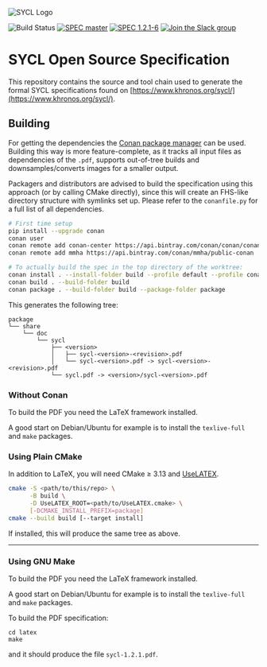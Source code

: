 ![SYCL Logo](latex/logos/SYCL_RGB_June16-inkscape-1500.png)

![Build Status](https://api.travis-ci.com/KhronosGroup/SYCL-Docs.svg?branch=master)
[![SPEC master](https://img.shields.io/badge/SPEC-master-red.svg?logo=adobe-acrobat-reader)](https://khronosgroup.github.io/SYCL-Docs/sycl/sycl.pdf)
[![SPEC 1.2.1-6](https://img.shields.io/badge/SPEC-1.2.1--6-orange.svg?logo=adobe-acrobat-reader)](https://www.khronos.org/registry/SYCL/specs/sycl-1.2.1.pdf)
[![Join the Slack group](https://img.shields.io/badge/chat-on%20slack-blue.svg?logo=slack)](https://khr.io/slack)

# SYCL Open Source Specification

This repository contains the source and tool chain used to generate
the formal SYCL specifications found on [https://www.khronos.org/sycl/](https://www.khronos.org/sycl/).

## Building

For getting the dependencies the [Conan package manager](https://conan.io/) can be used. Building this way is more feature-complete, as it tracks all input files as dependencies of the `.pdf`, supports out-of-tree builds and downsamples/converts images for a smaller output.

Packagers and distributors are advised to build the specification using this approach (or by calling CMake directly), since this will create an FHS-like directory structure with symlinks set up. Please refer to the `conanfile.py` for a full list of all dependencies.

```bash
# First time setup
pip install --upgrade conan
conan user
conan remote add conan-center https://api.bintray.com/conan/conan/conan-center
conan remote add mmha https://api.bintray.com/conan/mmha/public-conan

# To actually build the spec in the top directory of the worktree:
conan install . --install-folder build --profile default --profile conan/profiles/sycl-spec-buildtools
conan build . --build-folder build
conan package . --build-folder build --package-folder package
```

This generates the following tree:

```
package
└── share
    └── doc
        └── sycl
            ├── <version>
            │   ├── sycl-<version>-<revision>.pdf
            │   └── sycl-<version>.pdf -> sycl-<version>-<revision>.pdf
            └── sycl.pdf -> <version>/sycl-<version>.pdf
```

### Without Conan
To build the PDF you need the LaTeX framework installed.

A good start on Debian/Ubuntu for example is to install the
`texlive-full` and `make` packages.

### Using Plain CMake
In addition to LaTeX, you will need CMake ≥ 3.13 and
[UseLATEX](https://gitlab.kitware.com/kmorel/UseLATEX).

```bash
cmake -S <path/to/this/repo> \
      -B build \
      -D UseLATEX_ROOT=<path/to/UseLATEX.cmake> \
      [-DCMAKE_INSTALL_PREFIX=package]
cmake --build build [--target install]
```

If installed, this will produce the same tree as above.

---
### Using GNU Make
To build the PDF you need the LaTeX framework installed.

A good start on Debian/Ubuntu for example is to install the
`texlive-full` and `make` packages.

To build the PDF specification:
```
cd latex
make
```
and it should produce the file `sycl-1.2.1.pdf`.
